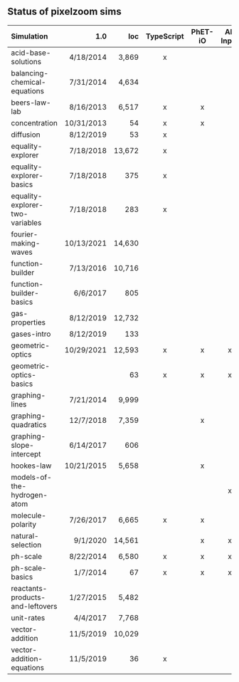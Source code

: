 ## Status of pixelzoom sims 

| Simulation                       |        1.0 |    loc | TypeScript | PhET-iO  | Alt Input  | UI Sound  | Dynamic Locale |
|:---------------------------------|-----------:|-------:|:----------:|:--------:|:-----------:|:---------:|:--------------:|
| acid-base-solutions              |  4/18/2014 |  3,869 |          x |          |             |           |       x        |
| balancing-chemical-equations     |  7/31/2014 |  4,634 |            |          |             |           |       x        |
| beers-law-lab                    |  8/16/2013 |  6,517 |          x |    x     |             |           |       x        |
| concentration                    | 10/31/2013 |     54 |          x |    x     |             |           |       x        |
| diffusion                        |  8/12/2019 |     53 |          x |          |             |           |       x        |
| equality-explorer                |  7/18/2018 | 13,672 |          x |          |             |           |       x        |
| equality-explorer-basics         |  7/18/2018 |    375 |          x |          |             |           |       x        |
| equality-explorer-two-variables  |  7/18/2018 |    283 |          x |          |             |           |       x        |
| fourier-making-waves             | 10/13/2021 | 14,630 |            |          |             |           |                |
| function-builder                 |  7/13/2016 | 10,716 |            |          |             |           |      80%       |
| function-builder-basics          |   6/6/2017 |    805 |            |          |             |           |       x        |
| gas-properties                   |  8/12/2019 | 12,732 |            |          |             |           |                |
| gases-intro                      |  8/12/2019 |    133 |            |          |             |           |       x        |
| geometric-optics                 | 10/29/2021 | 12,593 |          x |    x     |      x      |     x     |       x        |
| geometric-optics-basics          |            |     63 |          x |    x     |      x      |     x     |       x        |
| graphing-lines                   |  7/21/2014 |  9,999 |            |          |             |           |                |
| graphing-quadratics              |  12/7/2018 |  7,359 |            |    x     |             |           |                |
| graphing-slope-intercept         |  6/14/2017 |    606 |            |          |             |           |       x        |
| hookes-law                       | 10/21/2015 |  5,658 |            |    x     |             |           |                |
| models-of-the-hydrogen-atom      |            |        |            |          |      x      |     x     |       x        |
| molecule-polarity                |  7/26/2017 |  6,665 |          x |    x     |             |           |       x        |
| natural-selection                |   9/1/2020 | 14,561 |            |    x     |      x      |     x     |       x        |
| ph-scale                         |  8/22/2014 |  6,580 |          x |    x     |      x      |     x     |       x        |
| ph-scale-basics                  |   1/7/2014 |     67 |          x |    x     |      x      |     x     |       x        |
| reactants-products-and-leftovers |  1/27/2015 |  5,482 |            |          |             |           |       x        |
| unit-rates                       |   4/4/2017 |  7,768 |            |          |             |           |       5%       |
| vector-addition                  |  11/5/2019 | 10,029 |            |          |             |           |                |
| vector-addition-equations        |  11/5/2019 |     36 |          x |          |             |           |       x        |
